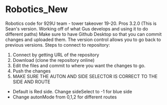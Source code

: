 # Robotics_New
Robotics code for 929U team - tower takeover 19-20. Pros 3.2.0 (This is Sean's version. Working off of what Gus develops and using it to do different paths)
Make sure to have Github Desktop so that you can commit changes and uploaded them.  The version control allows you to go back to previous versions.
Steps to connect to repository:
1. Connect by getting URL of the repository
2. Download (clone the repository online)
3. Edit the files and commit to where you want the changes to go.
4. Push the changes
5. MAKE SURE THE AUTON AND SIDE SELECTOR IS CORRECT TO THE SIDE AND ROUTE
- Default is Red side. Change sideSelect to -1 for blue side
- Change autonMode from 0,1,2 for different routes

